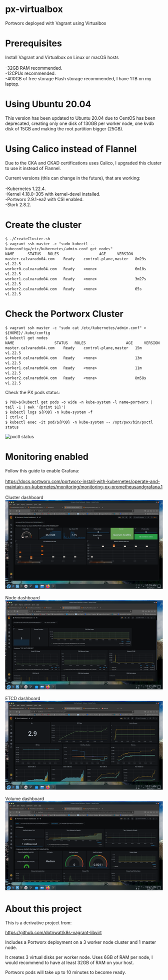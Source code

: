 # px-virtualbox
Portworx deployed with Vagrant using Virtualbox

# Prerequisites

Install Vagrant and Virtualbox on Linux or macOS hosts\
\
-32GB RAM recommended.\
-12CPUs recommended.\
-400GB of free storage Flash storage recommended, I have 1TB on my laptop.

# Using Ubuntu 20.04

This version has been updated to Ubuntu 20.04 due to CentOS has been deprecated, creating only one disk of 130GB per worker node, one kvdb disk of 15GB and making the root partition bigger (25GB).

# Using Calico instead of Flannel

Due to the CKA and CKAD certifications uses Calico, I upgraded this cluster to use it instead of Flannel.

Current versions (this can change in the future), that are working:\
\
-Kubernetes 1.22.4.
\
-Kernel 4.18.0-305 with kernel-devel installed.
\
-Portworx 2.9.1-ea2 with CSI enabled.
\
-Stork 2.8.2.

# Create the cluster

```
$ ./CreateCluster.sh
$ vagrant ssh master -c "sudo kubectl --kubeconfig=/etc/kubernetes/admin.conf get nodes"
NAME      STATUS   ROLES                  AGE     VERSION
master.calvarado04.com    Ready    control-plane,master   8m29s   v1.22.5
worker0.calvarado04.com   Ready    <none>                 6m10s   v1.22.5
worker1.calvarado04.com   Ready    <none>                 3m27s   v1.22.5
worker2.calvarado04.com   Ready    <none>                 65s     v1.22.5

```

# Check the Portworx Cluster

```
$ vagrant ssh master -c "sudo cat /etc/kubernetes/admin.conf" > ${HOME}/.kube/config
$ kubectl get nodes
NAME                  STATUS   ROLES                  AGE     VERSION
master.calvarado04.com    Ready    control-plane,master   15m     v1.22.5
worker0.calvarado04.com   Ready    <none>                 13m     v1.22.5
worker1.calvarado04.com   Ready    <none>                 11m     v1.22.5
worker2.calvarado04.com   Ready    <none>                 8m58s   v1.22.5
```
Check the PX pods status:

```
$ POD=$(kubectl get pods -o wide -n kube-system -l name=portworx | tail -1 | awk '{print $1}')
$ kubectl logs ${POD} -n kube-system -f
[ ctrl+c ]
$ kubectl exec -it pod/${POD} -n kube-system -- /opt/pwx/bin/pxctl status
```
![pxctl status](/images/px-status.png)


# Monitoring enabled

Follow this guide to enable Grafana:\
\
https://docs.portworx.com/portworx-install-with-kubernetes/operate-and-maintain-on-kubernetes/monitoring/monitoring-px-prometheusandgrafana.1
\
\
Cluster dashboard\
![Cluster dashboard](/images/grafana-cluster.png)\
\
Node dashboard\
![Node dashboard](/images/grafana-node.png)\
\
ETCD dashboard\
![ETCD dashboard](/images/grafana-etcd.png)\
\
Volume dashboard\
![Volume dashboard](/images/grafana-volume.png)

# About this project

This is a derivative project from:

https://github.com/dotnwat/k8s-vagrant-libvirt 

Includes a Portworx deployment on a 3 worker node cluster and 1 master node.

It creates 3 virtual disks per worker node. Uses 6GB of RAM per node, I would recommend to have at least 32GB of RAM on your host.

Portworx pods will take up to 10 minutes to become ready.
